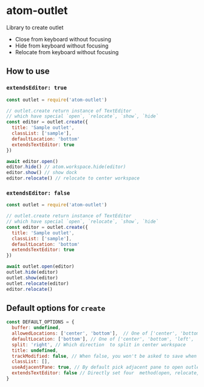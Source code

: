 # atom-outlet

Library to create outlet

- Close from keyboard without focusing
- Hide from keyboard without focusing
- Relocate from keyboard without focusing

## How to use

### `extendsEditor: true`  

```javascript
const outlet = require('atom-outlet')

// outlet.create return instance of TextEditor
// which have special `open`, `relocate`, `show`, `hide`
const editor = outlet.create({
  title: 'Sample outlet',
  classList: ['sample'],
  defaultLocation: 'bottom'
  extendsTextEditor: true
})

await editor.open()
editor.hide() // atom.workspace.hide(editor)
editor.show() // show dock
editor.relocate() // relocate to center workspace
```

### `extendsEditor: false`  

```javascript
const outlet = require('atom-outlet')

// outlet.create return instance of TextEditor
// which have special `open`, `relocate`, `show`, `hide`
const editor = outlet.create({
  title: 'Sample outlet',
  classList: ['sample'],
  defaultLocation: 'bottom'
  extendsTextEditor: true
})

await outlet.open(editor)
outlet.hide(editor)
outlet.show(editor)
outlet.relocate(editor)
editor.relocate()
```

## Default options for `create`

``` javascript
const DEFAULT_OPTIONS = {
  buffer: undefined,
  allowedLocations: ['center', 'bottom'],  // One of ['center', 'bottom', 'left', 'right']
  defaultLocation: ['bottom'], // One of ['center', 'bottom', 'left', 'right']
  split: 'right', // Which direction  to split in center workspace
  title: undefined,
  trackModified: false, // When false, you won't be asked to save when closing outlet
  classList: [],
  useAdjacentPane: true, // By default pick adjacent pane to open outlet if exists.
  extendsTextEditor: false // Directly set four  method(open, relocate, hide, show) on editor(throw when conflicts)
}
```
